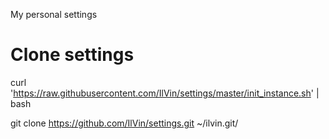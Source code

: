 My personal settings

# Clone settings
curl 'https://raw.githubusercontent.com/IlVin/settings/master/init_instance.sh' | bash

git clone https://github.com/IlVin/settings.git ~/ilvin.git/

